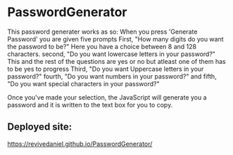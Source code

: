 # PasswordGenerator

This password generater works as so:
When you press 'Generate Password' you are given five prompts
First, "How many digits do you want the password to be?" Here you have a choice between 8 and 128 characters.
second, "Do you want lowercase letters in your password?" This and the rest of the questions are yes or no but atleast one of them has to be yes to progress
Third, "Do you want Uppercase letters in your password?"
fourth, "Do you want numbers in your password?"
and fifth, "Do you want special characters in your password?"

Once you've made your selection, the JavaScript will generate you a password and it is written to the text box for you to copy.

## Deployed site:
https://revivedaniel.github.io/PasswordGenerator/